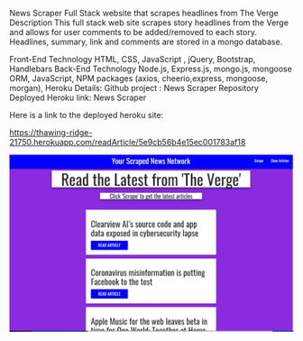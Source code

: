 News Scraper
Full Stack website that scrapes headlines from The Verge
Description
This full stack web site scrapes story headlines from the Verge and allows for user comments to be added/removed to each story. Headlines, summary, link and comments are stored in a mongo database.

Front-End Technology
HTML, CSS, JavaScript , jQuery, Bootstrap, Handlebars
Back-End Technology
Node.js, Express.js, mongo.js, mongoose ORM, JavaScript, NPM packages (axios, cheerio,express, mongoose, morgan), Heroku
Details:
Github project : News Scraper Repository
Deployed Heroku link: News Scraper

Here is a link to the deployed heroku site:

https://thawing-ridge-21750.herokuapp.com/readArticle/5e9cb56b4e15ec001783af18

![Image of Site](./public/assets/scraped-news.JPG)
